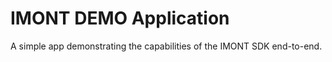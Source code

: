 IMONT DEMO Application
====

A simple app demonstrating the capabilities of the IMONT SDK end-to-end.

